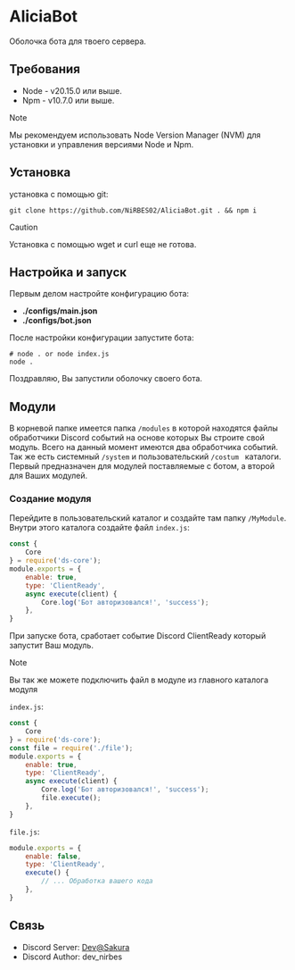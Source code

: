 # AliciaBot
Оболочка бота для твоего сервера.

## Требования
- Node - v20.15.0 или выше.
- Npm - v10.7.0 или выше.
> [!NOTE]
> Мы рекомендуем использовать Node Version Manager (NVM) для установки и управления версиями Node и Npm.

## Установка
установка с помощью git:
```
git clone https://github.com/NiRBES02/AliciaBot.git . && npm i
```
> [!CAUTION]
> Установка с помощью wget и curl еще не готова.

## Настройка и запуск
Первым делом настройте конфигурацию бота:
- **./configs/main.json**
- **./configs/bot.json**

После настройки конфигурации запустите бота:
```
# node . or node index.js
node .
```
Поздравляю, Вы запустили оболочку своего бота.

## Модули
В корневой папке имеется папка `/modules` в которой  находятся файлы обработчики Discord событий на основе которых Вы строите свой модуль.
Всего на данный момент имеются два обработчика событий. Так же есть системный `/system` и пользовательский `/costum ` каталоги.
Первый предназначен для модулей поставляемые с ботом, а второй для Ваших модулей.
### Создание модуля
Перейдите в пользовательский каталог и создайте там папку `/MyModule`.
Внутри этого каталога создайте файл `index.js`:
```javascript
const {
    Core
} = require('ds-core');
module.exports = {
    enable: true,
    type: 'ClientReady',
    async execute(client) {
        Core.log('Бот авторизовался!', 'success');
    },
}
```
При запуске бота, сработает событие Discord ClientReady который запустит Ваш модуль.
> [!NOTE]
> Вы так же можете подключить файл в модуле из главного каталога модуля

`index.js`:
```javascript
const {
    Core
} = require('ds-core');
const file = require('./file');
module.exports = {
    enable: true,
    type: 'ClientReady',
    async execute(client) {
        Core.log('Бот авторизовался!', 'success');
        file.execute();
    },
}
```
`file.js`:
```javascript
module.exports = {
    enable: false,
    type: 'ClientReady',
    execute() {
        // ... Обработка вашего кода
    },
}
```

## Связь
- Discord Server: [Dev@Sakura](https://discord.com/invite/3QKtvHkSMK)
- Discord Author: dev_nirbes
